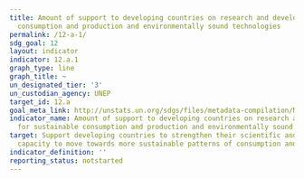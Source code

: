 ```yaml
---
title: Amount of support to developing countries on research and development for sustainable
  consumption and production and environmentally sound technologies
permalink: /12-a-1/
sdg_goal: 12
layout: indicator
indicator: 12.a.1
graph_type: line
graph_title: ~
un_designated_tier: '3'
un_custodian_agency: UNEP
target_id: 12.a
goal_meta_link: http://unstats.un.org/sdgs/files/metadata-compilation/Metadata-Goal-12.pdf
indicator_name: Amount of support to developing countries on research and development
  for sustainable consumption and production and environmentally sound technologies
target: Support developing countries to strengthen their scientific and technological
  capacity to move towards more sustainable patterns of consumption and production.
indicator_definition: ''
reporting_status: notstarted
---
```

